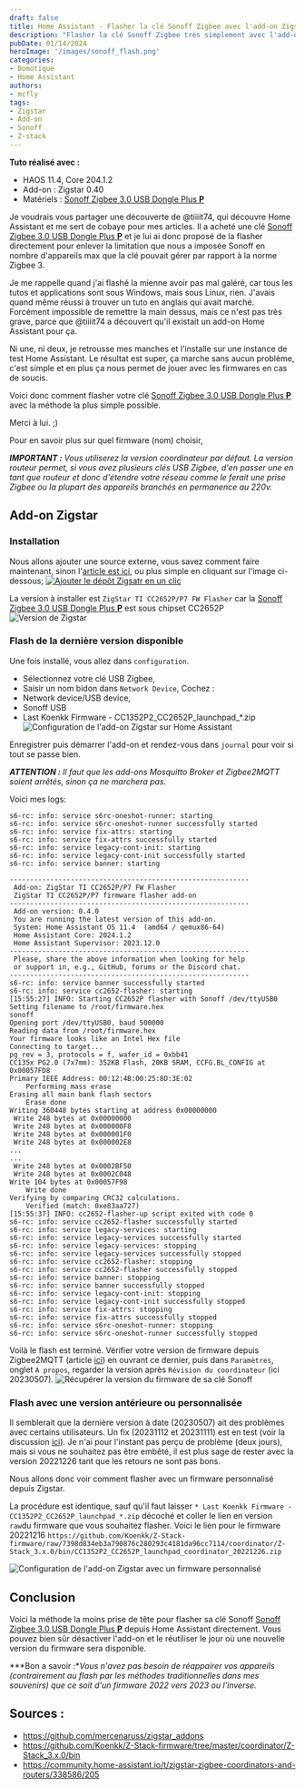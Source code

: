 ```yaml
---
draft: false
title: Home Assistant - Flasher la clé Sonoff Zigbee avec l'add-on Zigstar
description: "Flasher la clé Sonoff Zigbee très simplement avec l'add-on Zigstar et Home Assistant et débloquer tout son potentiel en faisant sauter la limite du nombre d'appareils imposée par Sonoff"
pubDate: 01/14/2024
heroImage: '/images/sonoff_flash.png'
categories: 
- Domotique
- Home Assistant
authors: 
- mcfly
tags:
- Zigstar
- Add-on
- Sonoff
- Z-stack
---
```


**Tuto réalisé avec :**
* HAOS 11.4, Core 204.1.2
* Add-on : Zigstar 0.40
* Matériels : [Sonoff Zigbee 3.0 USB Dongle Plus **P**](https://amzn.to/41W8f4W) 


Je voudrais vous partager une découverte de @tiiiit74, qui découvre Home Assistant et me sert de cobaye pour mes articles. Il a acheté une clé [Sonoff Zigbee 3.0 USB Dongle Plus **P**](https://amzn.to/41W8f4W) et je lui ai donc proposé de la flasher directement pour enlever la limitation que nous a imposée Sonoff en nombre d'appareils max que la clé pouvait gérer par rapport à la norme Zigbee 3.

Je me rappelle quand j'ai flashé la mienne avoir pas mal galéré, car tous les tutos et applications sont sous Windows, mais sous Linux, rien. J'avais quand même réussi à trouver un tuto en anglais qui avait marché. Forcément impossible de remettre la main dessus, mais ce n'est pas très grave, parce que @tiiiit74 a découvert qu'il existait un add-on Home Assistant pour ça.

Ni une, ni deux, je retrousse mes manches et l'installe sur une instance de test Home Assistant. Le résultat est super, ça marche sans aucun problème, c'est simple et en plus ça nous permet de jouer avec les firmwares en cas de soucis.

Voici donc comment flasher votre clé [Sonoff Zigbee 3.0 USB Dongle Plus **P**](https://amzn.to/41W8f4W) avec la méthode la plus simple possible.

Merci à lui. ;)

Pour en savoir plus sur quel firmware (nom) choisir, 

***IMPORTANT :** Vous utiliserez la version coordinateur par défaut. La version routeur permet, si vous avez plusieurs clés USB Zigbee, d'en passer une en tant que routeur et donc d'étendre votre réseau comme le ferait une prise Zigbee ou la plupart des appareils branchés en permanence au 220v.*

## Add-on Zigstar
### Installation
Nous allons ajouter une source externe, vous savez comment faire maintenant, sinon l'[article est ici](/blog/ha_addons/), ou plus simple en cliquant sur l'image ci-dessous;
[![Ajouter le dépôt Zigsatr en un clic](./img/add_repository.svg)](https://my.home-assistant.io/redirect/supervisor_add_addon_repository/?repository_url=https%3A%2F%2Fgithub.com%2Fmercenaruss%2Fzigstar_addons)

La version à installer est `ZigStar TI CC2652P/P7 FW Flasher` car la [Sonoff Zigbee 3.0 USB Dongle Plus **P**](https://amzn.to/41W8f4W) est sous chipset CC2652P
![Version de Zigstar](./img/add-ons_zigstar.png)


### Flash de la dernière version disponible
Une fois installé, vous allez dans `configuration`.
* Sélectionnez votre clé USB Zigbee,
* Saisir un nom bidon dans `Network Device`,
Cochez :
* Network device/USB device,
* Sonoff USB
* Last Koenkk Firmware - CC1352P2_CC2652P_launchpad_*.zip
![Configuration de l'add-on Zigstar sur Home Assistant](./img/configuration_add-on_zigstar.gif)

Enregistrer puis démarrer l'add-on et rendez-vous dans `journal` pour voir si tout se passe bien.

***ATTENTION :** Il faut que les add-ons Mosquitto Broker et Zigbee2MQTT soient arrêtés, sinon ça ne marchera pas.*

Voici mes logs:
```
s6-rc: info: service s6rc-oneshot-runner: starting
s6-rc: info: service s6rc-oneshot-runner successfully started
s6-rc: info: service fix-attrs: starting
s6-rc: info: service fix-attrs successfully started
s6-rc: info: service legacy-cont-init: starting
s6-rc: info: service legacy-cont-init successfully started
s6-rc: info: service banner: starting

-----------------------------------------------------------
 Add-on: ZigStar TI CC2652P/P7 FW Flasher
 ZigStar TI CC2652P/P7 firmware flasher add-on
-----------------------------------------------------------
 Add-on version: 0.4.0
 You are running the latest version of this add-on.
 System: Home Assistant OS 11.4  (amd64 / qemux86-64)
 Home Assistant Core: 2024.1.2
 Home Assistant Supervisor: 2023.12.0
-----------------------------------------------------------
 Please, share the above information when looking for help
 or support in, e.g., GitHub, forums or the Discord chat.
-----------------------------------------------------------
s6-rc: info: service banner successfully started
s6-rc: info: service cc2652-flasher: starting
[15:55:27] INFO: Starting CC2652P flasher with Sonoff /dev/ttyUSB0
Setting filename to /root/firmware.hex
sonoff
Opening port /dev/ttyUSB0, baud 500000
Reading data from /root/firmware.hex
Your firmware looks like an Intel Hex file
Connecting to target...
pg_rev = 3, protocols = f, wafer_id = 0xbb41
CC135x PG2.0 (7x7mm): 352KB Flash, 20KB SRAM, CCFG.BL_CONFIG at 0x00057FD8
Primary IEEE Address: 00:12:4B:00:25:8D:3E:02
    Performing mass erase
Erasing all main bank flash sectors
    Erase done
Writing 360448 bytes starting at address 0x00000000
 Write 248 bytes at 0x00000000
 Write 248 bytes at 0x000000F8
 Write 248 bytes at 0x000001F0
 Write 248 bytes at 0x000002E8
...
...
 Write 248 bytes at 0x0002BF50
 Write 248 bytes at 0x0002C048
Write 104 bytes at 0x00057F98
    Write done                                
Verifying by comparing CRC32 calculations.
    Verified (match: 0xe83aa727)
[15:55:37] INFO: cc2652-flasher-up script exited with code 0
s6-rc: info: service cc2652-flasher successfully started
s6-rc: info: service legacy-services: starting
s6-rc: info: service legacy-services successfully started
s6-rc: info: service legacy-services: stopping
s6-rc: info: service legacy-services successfully stopped
s6-rc: info: service cc2652-flasher: stopping
s6-rc: info: service cc2652-flasher successfully stopped
s6-rc: info: service banner: stopping
s6-rc: info: service banner successfully stopped
s6-rc: info: service legacy-cont-init: stopping
s6-rc: info: service legacy-cont-init successfully stopped
s6-rc: info: service fix-attrs: stopping
s6-rc: info: service fix-attrs successfully stopped
s6-rc: info: service s6rc-oneshot-runner: stopping
s6-rc: info: service s6rc-oneshot-runner successfully stopped
```

Voilà le flash est terminé. Vérifier votre version de firmware depuis Zigbee2MQTT (article [ici](/blog/ha_mosquitto_broker_zigbee2mqtt/)) en ouvrant ce dernier, puis dans `Paramètres`, onglet `A propos`, regarder la version après `Révision du coordinateur` (ici 20230507).
![Récupérer la version du firmware de sa clé Sonoff](./img/zigbee2mqtt_version_firmware_sonoff.png)


### Flash avec une version antérieure ou personnalisée
Il semblerait que la dernière version à date (20230507) ait des problèmes avec certains utilisateurs. Un fix (20231112 et 20231111) est en test (voir la discussion [ici](https://github.com/Koenkk/Z-Stack-firmware/discussions/483)).
Je n'ai pour l'instant pas perçu de problème (deux jours), mais si vous ne souhaitez pas être embêté, il est plus sage de rester avec la version 20221226 tant que les retours ne sont pas bons.

Nous allons donc voir comment flasher avec un firmware personnalisé depuis Zigstar.

La procédure est identique, sauf qu'il faut laisser `* Last Koenkk Firmware - CC1352P2_CC2652P_launchpad_*.zip` décoché et coller le lien en version `raw`du firmware que vous souhaitez flasher.
Voici le lien pour le firmware 20221216 `https://github.com/Koenkk/Z-Stack-firmware/raw/7398d834eb3a790876c280293c4181da96cc7114/coordinator/Z-Stack_3.x.0/bin/CC1352P2_CC2652P_launchpad_coordinator_20221226.zip`

![Configuration de l'add-on Zigstar avec un firmware personnalisé](./img/configuration_zigstar_custom_firmware.png)

## Conclusion
Voici la méthode la moins prise de tête pour flasher sa clé Sonoff [Sonoff Zigbee 3.0 USB Dongle Plus **P**](https://amzn.to/41W8f4W) depuis Home Assistant directement.
Vous pouvez bien sûr désactiver l'add-on et le réutiliser le jour où une nouvelle version du firmware sera disponible.

***Bon a savoir :**Vous n'avez pas besoin de réappairer vos appareils (contrairement au flash par les méthodes traditionnelles dans mes souvenirs) que ce soit d'un firmware 2022 vers 2023 ou l'inverse.*

## Sources :
* https://github.com/mercenaruss/zigstar_addons
* https://github.com/Koenkk/Z-Stack-firmware/tree/master/coordinator/Z-Stack_3.x.0/bin
* https://community.home-assistant.io/t/zigstar-zigbee-coordinators-and-routers/338586/205